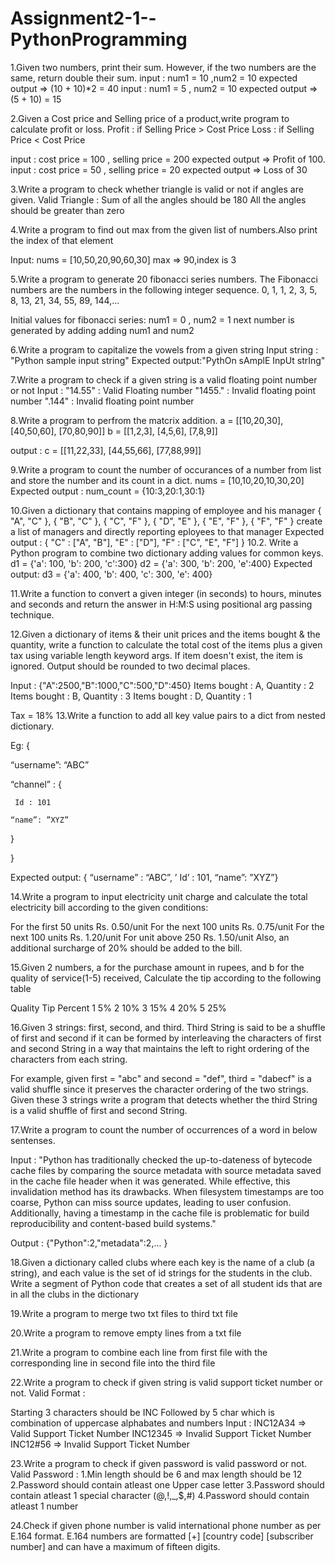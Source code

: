 # Assignment2-1--PythonProgramming


1.Given two numbers, print their sum. However, if the two numbers are the same, return double their sum. input : num1 = 10 ,num2 = 10 expected output => (10 + 10)*2 = 40 input : num1 = 5 , num2 = 10 expected output => (5 + 10) = 15

2.Given a Cost price and Selling price of a product,write program to calculate profit or loss. Profit : if Selling Price > Cost Price Loss : if Selling Price < Cost Price

input : cost price = 100 , selling price = 200 expected output => Profit of 100. input : cost price = 50 , selling price = 20 expected output => Loss of 30

3.Write a program to check whether triangle is valid or not if angles are given. Valid Triangle : Sum of all the angles should be 180 All the angles should be greater than zero

4.Write a program to find out max from the given list of numbers.Also print the index of that element

Input: nums = [10,50,20,90,60,30] max => 90,index is 3

5.Write a program to generate 20 fibonacci series numbers. The Fibonacci numbers are the numbers in the following integer sequence. 0, 1, 1, 2, 3, 5, 8, 13, 21, 34, 55, 89, 144,...

Initial values for fibonacci series: num1 = 0 , num2 = 1 next number is generated by adding adding num1 and num2

6.Write a program to capitalize the vowels from a given string Input string : "Python sample input string" Expected output:"PythOn sAmplE InpUt strIng"

7.Write a program to check if a given string is a valid floating point number or not Input : "14.55" : Valid Floating number "1455." : Invalid floating point number ".144" : Invalid floating point number

8.Write a program to perfrom the matcrix addition. a = [[10,20,30], [40,50,60], [70,80,90]] b = [[1,2,3], [4,5,6], [7,8,9]]

output : c = [[11,22,33], [44,55,66], [77,88,99]]

9.Write a program to count the number of occurances of a number from list and store the number and its count in a dict. nums = [10,10,20,10,30,20] Expected output : num_count = {10:3,20:1,30:1}

10.Given a dictionary that contains mapping of employee and his manager { "A", "C" }, { "B", "C" }, { "C", "F" }, { "D", "E" }, { "E", "F" }, { "F", "F" } create a list of managers and directly reporting eployees to that manager Expected output : { "C" : ["A", "B"], "E" : ["D"], "F" : ["C", "E", "F"] } 
10.2. Write a Python program to combine two dictionary adding values for common keys. d1 = {'a': 100, 'b': 200, 'c':300} d2 = {'a': 300, 'b': 200, 'e':400} Expected output: d3 = {'a': 400, 'b': 400, 'c': 300, 'e': 400}

11.Write a function to convert a given integer (in seconds) to hours, minutes and seconds and return the answer in H:M:S using positional arg passing technique.

12.Given a dictionary of items & their unit prices and the items bought & the quantity, write a function to calculate the total cost of the items plus a given tax using variable length keyword args. If item doesn't exist, the item is ignored. Output should be rounded to two decimal places.

Input : {"A":2500,"B":1000,"C":500,"D":450} Items bought : A, Quantity : 2 Items bought : B, Quantity : 3 Items bought : D, Quantity : 1

Tax = 18%
13.Write a function to add all key value pairs to a dict from nested dictionary.

Eg: {

“username”: “ABC”

“channel” : {

     Id : 101

    “name”: ”XYZ”

}

}

Expected output: { “username” : “ABC”, ’ Id’ : 101, “name”: ”XYZ”}

14.Write a program to input electricity unit charge and calculate the total electricity bill according to the given conditions:

For the first 50 units Rs. 0.50/unit
For the next 100 units Rs. 0.75/unit
For the next 100 units Rs. 1.20/unit
For unit above 250 Rs. 1.50/unit
Also, an additional surcharge of 20% should be added to the bill.

15.Given 2 numbers, a for the purchase amount in rupees, and b for the quality of service(1-5) received, Calculate the tip according to the following table

Quality Tip Percent
1 5%
2 10%
3 15%
4 20%
5 25%

16.Given 3 strings: first, second, and third. Third String is said to be a shuffle of first and second if it can be formed by interleaving the characters of first and second String in a way that maintains the left to right ordering of the characters from each string.

For example, given first = "abc" and second = "def", third = "dabecf" is a valid shuffle since it preserves the character ordering of the two strings. Given these 3 strings write a program that detects whether the third String is a valid shuffle of first and second String.

17.Write a program to count the number of occurrences of a word in below sentenses. 

Input : "Python has traditionally checked the up-to-dateness of bytecode cache files by comparing the source metadata with source metadata saved in the cache file header when it was generated. While effective, this invalidation method has its drawbacks. When filesystem timestamps are too coarse, Python can miss source updates, leading to user confusion. Additionally, having a timestamp in the cache file is problematic for build reproducibility and content-based build systems."

Output : {"Python":2,"metadata":2,... }

18.Given a dictionary called clubs where each key is the name of a club (a string), and each value is the set of id strings for the students in the club. Write a segment of Python code that creates a set of all student ids that are in all the clubs in the dictionary

19.Write a program to merge two txt files to third txt file

20.Write a program to remove empty lines from a txt file

21.Write a program to combine each line from first file with the corresponding line in second file into the third file

22.Write a program to check if given string is valid support ticket number or not. Valid Format :

Starting 3 characters should be INC Followed by 5 char which is combination of uppercase alphabates and numbers Input : INC12A34 => Valid Support Ticket Number INC12345 => Invalid Support Ticket Number INC12#56 => Invalid Support Ticket Number

23.Write a program to check if given password is valid password or not. Valid Password : 1.Min length should be 6 and max length should be 12 2.Password should contain atleast one Upper case letter 3.Password should contain atleast 1 special character (@,!,_,$,#) 4.Password should contain atleast 1 number

24.Check if given phone number is valid international phone number as per E.164 format. E.164 numbers are formatted [+] [country code] [subscriber number] and can have a maximum of fifteen digits.

